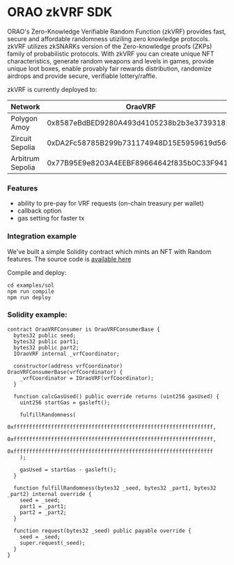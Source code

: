 # ORAO zkVRF SDK

<p>
ORAO's Zero-Knowledge Verifiable Random Function (zkVRF) provides fast, secure and affordable randomness utiziling zero knowledge protocols.
  zkVRF utilizes zkSNARKs version of the Zero-knowledge proofs (ZKPs) family of probabilistic protocols.
With zkVRF you can create unique NFT characteristics, generate random weapons and levels in games, provide unique loot boxes, enable provably fair rewards distribution, randomize airdrops and provide secure, verifiable lottery/raffle.
</p>

zkVRF is currently deployed to: 

| Network          | OraoVRF                                    |
|------------------|--------------------------------------------|
| Polygon Amoy     | 0x8587eBdBED9280A493d4105238b2b3e373931816 |    
| Zircuit Sepolia  | 0xDA2Fc58785B299b731174948D15E5959619d56d2 |
| Arbitrum Sepolia | 0x77B95E9e8203A4EEBF89664642f835b0C33F9416 |



### Features
- ability to pre-pay for VRF requests (on-chain treasury per wallet)
- callback option
- gas setting for faster tx

### Integration example
We've built a simple Solidity contract which mints an NFT with Random features.
The source code is [available here](https://github.com/orao-network/zkvrf-evm/tree/master/sdk/examples/sol)

Compile and deploy:
```
cd examples/sol
npm run compile
npm run deploy
```


### Solidity example:
```solidity
contract OraoVRFConsumer is OraoVRFConsumerBase {
  bytes32 public seed;
  bytes32 public part1;
  bytes32 public part2;
  IOraoVRF internal _vrfCoordinator;

  constructor(address vrfCoordinator) OraoVRFConsumerBase(vrfCoordinator) {
    _vrfCoordinator = IOraoVRF(vrfCoordinator);
  }
    
  function calcGasUsed() public override returns (uint256 gasUsed) {
    uint256 startGas = gasleft();

    fulfillRandomness(
      0xffffffffffffffffffffffffffffffffffffffffffffffffffffffffffffffff,
      0xffffffffffffffffffffffffffffffffffffffffffffffffffffffffffffffff,
      0xffffffffffffffffffffffffffffffffffffffffffffffffffffffffffffffff
    );

    gasUsed = startGas - gasleft();
  }
    
  function fulfillRandomness(bytes32 _seed, bytes32 _part1, bytes32 _part2) internal override {
    seed = _seed;
    part1 = _part1;
    part2 = _part2;
  }

  function request(bytes32 _seed) public payable override {
    seed = _seed;
    super.request(_seed);
  }
}
```

